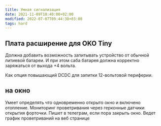 ```yaml
---
title: Умная сигнализация
date: 2021-11-09T18:40:00+02:00
modified: 2022-07-07T09:44:38+03:00
tags: hard
---
```


## Плата расширение для OKO Tiny

Должна добавить возможность запитывать устройство от обычной литиевой батареи. И при этом саба батарея должна корректно заряжаться от выхода +4 вольта. 

Как опция повышающий DCDC для запитки 12-вольтовой периферии.


## на окно

Умеет определять что одновременно открыто окно и включено отопление. Мониторинг проветривания через герконные датчики открытия форточки. Пишет в телеграм, если пора закрыть окно. Ведет график проветриваний на веб странице
